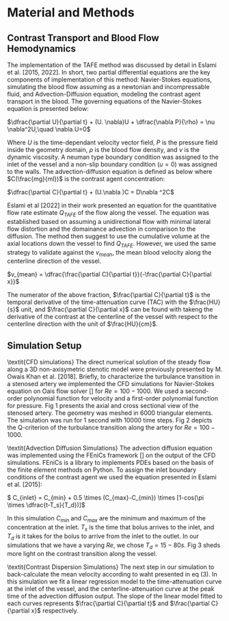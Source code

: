 # Material and Methods
## Contrast Transport and Blood Flow Hemodynamics
The implementation of the TAFE method was discussed by detail in Eslami et al. [2015, 2022]. In short, two partial differential equations are the key components of implementation of this method: Navier-Stokes equations, simulating the blood flow assuming as a newtonian and incompressable fluid, and Advection-Diffusion equation, modeling the contrast agent transport in the blood. The governing equations of the Navier-Stokes equation is presented below:

$\dfrac{\partial U}{\partial t} + (U. \nabla)U + \dfrac{\nabla P}{\rho} = \nu \nabla^2U,\quad \nabla.U=0$

Where $U$ is the time-dependant velocity vector field, $P$ is the pressure field inside the geometry domain, $\rho$ is the blood flow density, and $\nu$ is the dynamic viscosity. A neuman type boundary condition was assigned to the inlet of the vessel and a non-slip boundary condition ($u=0$) was assigned to the walls. The advection-diffusion equation is defined as below where $C(\frac{mg}{ml})$ is the contrast agent concentration: 

$\dfrac{\partial C}{\partial t} + (U.\nabla )C = D\nabla ^2C$

Eslami et al [2022] in their work presented an equation for the quantitative flow rate estimate $Q_{TAFE}$ of the flow along the vessel. The equation was established based on assuming a unidirectional flow with minimal lateral flow distortion and the domainance advection in comparison to the diffusion. The method then suggest to use the cumulative volume at the axial locations down the vessel to find $Q_{TAFE}$. However, we used the same strategy to validate against the $v_{mean}$, the mean blood velocity along the centerline direction of the vessel.

$v_{mean} = \dfrac{\frac{\partial C}{\partial t}}{-\frac{\partial C}{\partial x}}$

The numerator of the above fraction, $\frac{\partial C}{\partial t}$ is the temporal derivative of the time-attenuation curve (TAC) with the $\frac{HU}{s}$ unit, and $\frac{\partial C}{\partial x}$ can be found with takeng the derivative of the contrast at the centerline of the vessel with respect to the centerline direction with the unit of $\frac{HU}{cm}$.

## Simulation Setup
\textit{CFD simulations} The direct numerical solution of the steady flow along a 3D non-axisymetric stenotic model were previously presented by M. Owais Khan et al. [2018]. Briefly, to characterize the turbulance transition in a stenosed artery we implemented the CFD simulations for Navier-Stokes equation on Oais flow solver [] for $Re=100-1000$. We used a second-order polynomial function for velocity and a first-order polynomial function for pressure. Fig 1 presents the axial and cross sectional view of the stenosed artery. The geometry was meshed in 6000 triangular elements. The simulation was run for 1 second with 10000 time steps. Fig 2 depicts the Q-criterion of the turbulance transition along the artery for $Re=100-1000$. 

\textit{Advection Diffusion Simulations} The advection diffusion equation was implemented using the FEniCs framework [] on the output of the CFD simulations. FEniCs is a library to implements PDEs based on the basis of the finite element methods on Python. To assign the inlet boundary conditions of the contrast agent we used the equation presented in Eslami et al. [2015]:

$ C_{inlet} =  C_{min} + 0.5 \times (C_{max}-C_{min}) \times [1-cos(\pi \times \dfrac{t-T_s}{T_d})]$

In this simulation $C_{min}$ and $C_{max}$ are the minimum and maximum of the concentration at the inlet. $T_s$ is the time that bolus arrives to the inlet, and $T_d$ is it takes for the bolus to arrive from the inlet to the outlet. In our simulations that we have a varying $Re$, we chose $T_d = 15-80s$. Fig 3 sheds more light on the contrast transition along the vessel.

\textit{Contrast Dispersion Simulations} The next step in our simulation to back-calculate the mean velocity according to waht presented in eq (3). In this simulation we fit a linear regression model to the time-attenuation curve at the inlet of the vessel, and the centerline-attenuation curve at the peak time of the advection diffusion output. The slope of the linear model fitted to each curves represents $\frac{\partial C}{\partial t}$ and $\frac{\partial C}{\partial x}$ respectively.